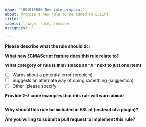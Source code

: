 ```yaml
---
name: "\U0001F680 New rule proposal"
about: Propose a new rule to be added to ESLint
title: ''
labels: triage, rule, feature
assignees: ''

---
```


<!--
    ESLint adheres to the Open JS Foundation Code of Conduct:
    https://eslint.org/conduct

    This template is for new rule proposals. If you are proposing a new rule, please continue on. If you are here for another reason, please see below:

    1. To report a bug: https://eslint.org/docs/developer-guide/contributing/reporting-bugs
    2. To request a rule change: https://eslint.org/docs/developer-guide/contributing/rule-changes
    3. To request a change that is not a bug fix, rule change, or new rule: https://eslint.org/docs/developer-guide/contributing/changes
    4. If you have any questions, please stop by our chatroom: https://eslint.org/chat

    Note that leaving sections blank will make it difficult for us to troubleshoot and we may have to close the issue.
-->


**Please describe what the rule should do:**


**What new ECMAScript feature does this rule relate to?**

<!-- New rules must be related to ECMAScript features added within the last 12 months -->

**What category of rule is this? (place an "X" next to just one item)**

- [ ] Warns about a potential error (problem)
- [ ] Suggests an alternate way of doing something (suggestion)
- [ ] Other (please specify:)

**Provide 2-3 code examples that this rule will warn about:**

<!-- Put your code examples here -->
```js

```

**Why should this rule be included in ESLint (instead of a plugin)?**


**Are you willing to submit a pull request to implement this rule?**
